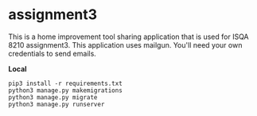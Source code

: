 # assignment3

This is a home improvement tool sharing application that is used for ISQA 8210 assignment3. This application uses mailgun. You'll need your own credentials to send emails.

**Local**
    
    pip3 install -r requirements.txt
    python3 manage.py makemigrations
    python3 manage.py migrate
    python3 manage.py runserver


